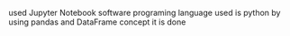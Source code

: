 used Jupyter Notebook software
programing language used is python 
by using pandas and DataFrame concept it is done
